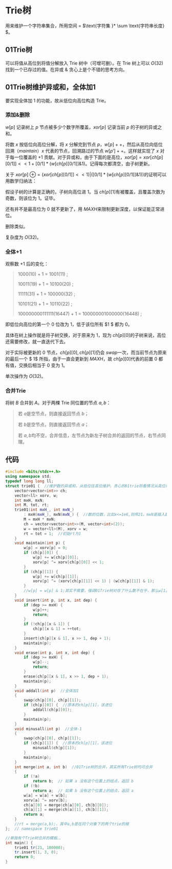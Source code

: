 # Trie树

用来维护一个字符串集合，所用空间 = $\text{字符集 }* \sum \text{字符串长度} $​。​​

## 01Trie树

可以将值从高位到将值分解放入 Trie 树中（可增可删）。在 Trie 树上可以 $O(32)$​​ ​找到一个已存过的值。在异或 & 贪心上是个不错的思考方向。

## 01Trie树维护异或和，全体加1

要实现全体加 1 的功能，故从低位向高位构造 Trie。

### 添加&删除

$w[p]$ 记录树上 $p$ 节点被多少个数字所覆盖，$xor[p]$ 记录当前 $p$ 的子树的异或之和。

将数 $x$​​​​ 按低位向高位分解，将 $x$​​​​ 分解完到节点 $p$​​​​，$w[p]++$​​​​，然后从高位向低位回溯（$maintain$​​​​）$x$​​​​ 代表的节点，回溯路过的节点 $w[p']++$​​​​。这样就实现了 $x$​​ ​​对于每一位覆盖的 $+1$​ ​​​贡献。对于异或和，由于下面的是高位，$xor[p] = xor[ch[p][0/1]] << 1 + [0 / 1] * (w[ch[p][0/1]] \& 1)$​​​​。记得每次都清空，由子树更新。

关于 $xor[p]\ \oplus = (xor[ch[p][0/1]] << 1) | ([0 / 1] * (w[ch[p][0/1]] \& 1))$​ 的证明可以用数学归纳法：

假设子树的计算是正确的，子树向高位进 $1$​。当 $ch[p][1]$ ​有被覆盖，且覆盖次数为奇数，则该位为 $1$。证毕。

还有并不是最高位为 $0$ ​就不更新了，用 $MAXH$​ 来限制更新深度，以保证能正常进位。

删除类似。

复杂度为 $O(32)$​。

### 全体+1

观察数 $+1$​​ 后的变化：

> 1000(10)  + 1 = 1001(11) ;
>
> 10011(19) + 1 = 10100(20) ;
>
> 11111(31) + 1 = 100000(32) ;
>
> 10101(21) + 1 = 10110(22) ;
>
> 100000000111111(16447) + 1 = 100000001000000(16448) ;

即低位向高位的第一个 $0$​​​ ​位改为 $1$​​​​，低于该位所有 $1 $​​​​ 都为 $0$​​​​。

具体在树上操作就是将子树交换，对于原来为 $1$​​，现为 $ch[p][0]$​​ 的子树来说，高位还需要修改，就一直迭代下去。

对于实际被更新的 $0$​​​​​​​ ​节点，$ch[p][0],ch[p][1]$​​​​​​​​ 仍会 $swap$​​​​​ ​​​一次，而当前节点为原来的最后一个 $ 1$​​​​ ​​​​所指，由于一直会更新到 $MAXH$​​​​​​​​，故 $ch[p][0]$​​​​​​​​ 代表的前置 $0$​​​​​​​​ 都有值，交换后相当于 $0$​ ​​​​​​​变为 $1$​​​​​​​​。

单次操作为 $O(32)$​。

### 合并Trie

将树 $B$​​ 合并到 $A$​​。对于两棵 Trie 同位置的节点 $a,b$​​：

> 若 $a$​​ 是空节点，则直接返回节点 $b$​​；
>
> 若 $b$​ ​是空节点，则直接返回节点 $a$​​；
>
> 若 $a,b$​ 均不空，合并信息，左节点为新左子树合并的返回的节点，右节点同理。

## 代码

```cpp
#include <bits/stdc++.h>
using namespace std;
typedef long long ll;
struct trie01 {  //维护数的异或和，从低位往高位维护。贪心的01trie则看情况从高位往低位维护数集
    vector<vector<int>> ch;
    vector<ll> xorv, w;
    int mxH, mxN;
    int M, tot, rt;
    trie01(int mxH_, int mxN_)
        : mxH(mxH_), mxN(mxN_) {  //数的位数，比如x<=1e6,则传21。mxN是插入数的个数
        M = mxH * mxN;
        ch = vector<vector<int>>(M, vector<int>(2));
        w = vector<ll>(M), xorv = w;
        rt = tot = 1;  //初始rt为1
    }
    void maintain(int p) {
        w[p] = xorv[p] = 0;
        if (ch[p][0]) {
            w[p] += w[ch[p][0]];
            xorv[p] ^= xorv[ch[p][0]] << 1;
        }
        if (ch[p][1]) {
            w[p] += w[ch[p][1]];
            xorv[p] ^= (xorv[ch[p][1]] << 1) | (w[ch[p][1]] & 1);
        }
        //w[p] = w[p] & 1;其实不需要，强调01Trie树对存了什么数不在乎，那么w[1]就表示异或和的数有多少个
    }
    void insert(int p, int x, int dep) {
        if (dep >= mxH) {
            w[p]++;
            return;
        }
        if (!ch[p][x & 1]) {
            ch[p][x & 1] = ++tot;
        }
        insert(ch[p][x & 1], x >> 1, dep + 1);
        maintain(p);
    }
    void erase(int p, int x, int dep) {
        if (dep >= mxH) {
            w[p]--;
            return;
        }
        erase(ch[p][x & 1], x >> 1, dep + 1);
        maintain(p);
    }
    void addall(int p)  //全体加1
    {
        swap(ch[p][0], ch[p][1]);
        if (ch[p][0]) {  //原本的ch[p][1]，该进位
            addall(ch[p][0]);
        }
        maintain(p);
    }
    void minusall(int p)  //全体-1
    {
        swap(ch[p][0], ch[p][1]);
        if (ch[p][1]) {  //原本的ch[p][1]，该进位
            minusall(ch[p][1]);
        }
        maintain(p);
    }
    int merge(int a, int b)  //01Trie树的合并，其实所有Trie树均可合并
    {
        if (!a)
            return b;  // 如果 a 没有这个位置上的结点，返回 b
        if (!b)
            return a;  // 如果 b 没有这个位置上的结点，返回 a
        w[a] = w[a] + w[b];
        xorv[a] ^= xorv[b];
        ch[a][0] = merge(ch[a][0], ch[b][0]);
        ch[a][1] = merge(ch[a][1], ch[b][1]);
        return a;
    }
    //rt = merge(a,b);，其中a,b是在同个对象下的两个trie的根
};  // namespace trie01

//单独有个Trie树合并的模板、、
int main() {
    trie01 tr(21, 100000);
    tr.insert(1, 3, 0);
    return 0;
}
```

